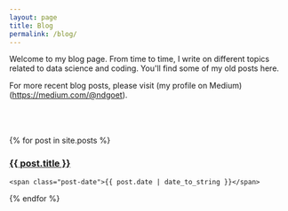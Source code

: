 ```yaml
---
layout: page
title: Blog
permalink: /blog/
---
```

Welcome to my blog page. From time to time, I write on different topics related to data science and coding. You'll find some of my old posts here. 

For more recent blog posts, please visit (my profile on Medium)(https://medium.com/@ndgoet).
<br/><br/>
<br/><br/>

<div class="posts">
  {% for post in site.posts %}
  <div class="post">
    <h3 class="post-title">
      <a href="{{ site.url }}/{{ post.url }}">
        {{ post.title }}
      </a>
    </h3>

    <span class="post-date">{{ post.date | date_to_string }}</span>

  </div>
  {% endfor %}
</div>
